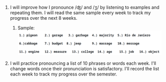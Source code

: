 1. I will improve how I pronounce /ʤ/ and /ʒ/ by listening to examples and repeating them. I will read the same sample every week to track my progress over the next 8 weeks.
   1. Sample: ![image-20230921191929582](./res/SMART%20Goals/image-20230921191929582.png)

2. I will practice pronouncing a list of 10 phrases or words each week. I'll change words once their pronunciation is satisfactory.  I'll record the list each week to track my progress over the semester.

